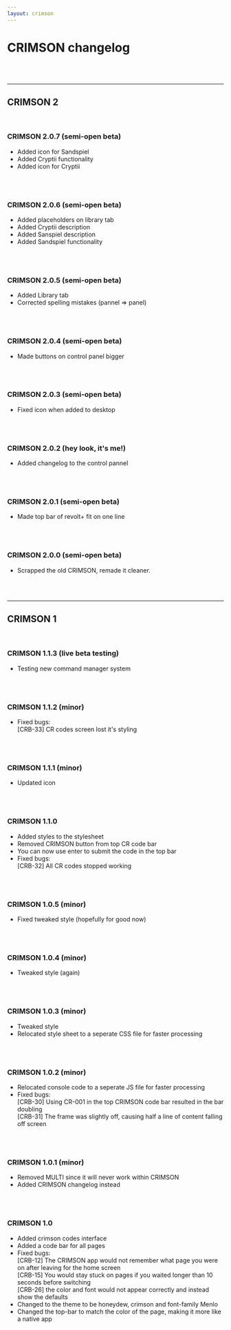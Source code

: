 ```yaml
---
layout: crimson
---
```

# CRIMSON changelog
<br/>
<br/>

<hr/>

## CRIMSON 2
<br/>

### CRIMSON 2.0.7 (semi-open beta)
- Added icon for Sandspiel
- Added Cryptii functionality
- Added icon for Cryptii
<br/>
<br/>

### CRIMSON 2.0.6 (semi-open beta)
- Added placeholders on library tab
- Added Cryptii description
- Added Sanspiel description
- Added Sandspiel functionality
<br/>
<br/>

### CRIMSON 2.0.5 (semi-open beta)
- Added Library tab
- Corrected spelling mistakes (pannel => panel)
<br/>
<br/>

### CRIMSON 2.0.4 (semi-open beta)
- Made buttons on control panel bigger
<br/>
<br/>

### CRIMSON 2.0.3 (semi-open beta)
- Fixed icon when added to desktop
<br/>
<br/>

### CRIMSON 2.0.2 (hey look, it's me!)
- Added changelog to the control pannel
<br/>
<br/>

### CRIMSON 2.0.1 (semi-open beta)
- Made top bar of revolt+ fit on one line
<br/>
<br/>

### CRIMSON 2.0.0 (semi-open beta)
- Scrapped the old CRIMSON, remade it cleaner.
<br/>
<br/>

<hr/>

## CRIMSON 1
<br/>

### CRIMSON 1.1.3 (live beta testing)
- Testing new command manager system
<br/>
<br/>

### CRIMSON 1.1.2 (minor)
- Fixed bugs:<br/>
[CRB-33] CR codes screen lost it's styling
<br/>
<br/>

### CRIMSON 1.1.1 (minor)
- Updated icon
<br/>
<br/>

### CRIMSON 1.1.0
- Added styles to the stylesheet
- Removed CRIMSON button from top CR code bar
- You can now use enter to submit the code in the top bar
- Fixed bugs:<br/>
[CRB-32] All CR codes stopped working
<br/>
<br/>

### CRIMSON 1.0.5 (minor)
- Fixed tweaked style (hopefully for good now)
<br/>
<br/>

### CRIMSON 1.0.4 (minor)
- Tweaked style (again)
<br/>
<br/>

### CRIMSON 1.0.3 (minor)
- Tweaked style
- Relocated style sheet to a seperate CSS file for faster processing
<br/>
<br/>

### CRIMSON 1.0.2 (minor)
- Relocated console code to a seperate JS file for faster processing
- Fixed bugs:<br/>
[CRB-30] Using CR-001 in the top CRIMSON code bar resulted in the bar doubling<br/>
[CRB-31] The frame was slightly off, causing half a line of content falling off screen
<br/>
<br/>

### CRIMSON 1.0.1 (minor)
- Removed MULTI since it will never work within CRIMSON
- Added CRIMSON changelog instead
<br/>
<br/>

### CRIMSON 1.0
- Added crimson codes interface
- Added a code bar for all pages
- Fixed bugs: <br/>
[CRB-12] The CRIMSON app would not remember what page you were on after leaving for the home screen <br/>
[CRB-15] You would stay stuck on pages if you waited longer than 10 seconds before switching <br/>
[CRB-26] the color and font would not appear correctly and instead show the defaults <br/>
- Changed to the theme to be honeydew, crimson and font-family Menlo <br/>
- Changed the top-bar to match the color of the page, making it more like a native app
<br/>
<br/>